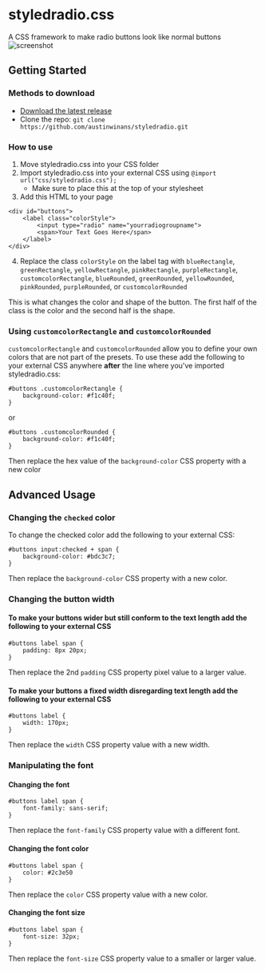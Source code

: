 # styledradio.css
A CSS framework to make radio buttons look like normal buttons
![screenshot](https://user-images.githubusercontent.com/31176739/29533055-bc167e2c-86b8-11e7-8c54-e025ba13fa1c.PNG)
## Getting Started
### Methods to download
- [Download the latest release](https://github.com/austinwinans/styledradio/archive/master.zip)
- Clone the repo: `git clone https://github.com/austinwinans/styledradio.git`
### How to use 
1. Move styledradio.css into your CSS folder
2. Import styledradio.css into your external CSS using `@import url("css/styledradio.css");`
    - Make sure to place this at the top of your stylesheet
3. Add this HTML to your page
```
<div id="buttons">
    <label class="colorStyle">
        <input type="radio" name="yourradiogroupname">
        <span>Your Text Goes Here</span>
    </label>
</div>
```
4. Replace the class `colorStyle` on the label tag with  `blueRectangle`, `greenRectangle`, `yellowRectangle`, `pinkRectangle`, `purpleRectangle`, `customcolorRectangle`,  `blueRounded`, `greenRounded`, `yellowRounded`, `pinkRounded`, `purpleRounded`, or `customcolorRounded`

This is what changes the color and shape of the button. The first half of the class is the color and the second half is the shape.
### Using `customcolorRectangle` and `customcolorRounded`
`customcolorRectangle` and `customcolorRounded` allow you to define your own colors that are not part of the presets. To use these add the following to your external CSS anywhere **after** the line where you've imported styledradio.css:
```
#buttons .customcolorRectangle {
    background-color: #f1c40f;
}
```
or
```
#buttons .customcolorRounded {
    background-color: #f1c40f;
}
```
Then replace the hex value of the `background-color` CSS property with a new color
## Advanced Usage
### Changing the `checked` color
To change the checked color add the following to your external CSS:
```
#buttons input:checked + span {
    background-color: #bdc3c7;
}
```
Then replace the `background-color` CSS property with a new color.
### Changing the button width
#### To make your buttons wider but still conform to the text length add the following to your external CSS
```
#buttons label span {
    padding: 8px 20px;
}
```
Then replace the 2nd `padding` CSS property pixel value to a larger value.
#### To make your buttons a fixed width disregarding text length add the following to your external CSS
```
#buttons label {
    width: 170px;
}
```
Then replace the `width` CSS property value with a new width.
### Manipulating the font
#### Changing the font
```
#buttons label span {
    font-family: sans-serif;
}
```
Then replace the `font-family` CSS property value with a different font.
#### Changing the font color
```
#buttons label span {
    color: #2c3e50
}
```
Then replace the `color` CSS property value with a new color.
#### Changing the font size
```
#buttons label span {
    font-size: 32px;
}
```
Then replace the `font-size` CSS property value to a smaller or larger value.
